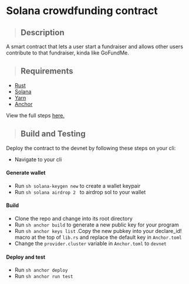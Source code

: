 # Solana crowdfunding contract
> ## Description
A smart contract that lets a user start a fundraiser and allows other users contribute to that fundraiser, kinda like GoFundMe.


> ## Requirements
- [Rust](https://www.rust-lang.org/tools/install)
- [Solana](https://docs.solana.com/cli/install-solana-cli-tools)
- [Yarn](https://yarnpkg.com/getting-started/install)
- [Anchor](https://book.anchor-lang.com/getting_started/installation.html)

View the full steps [here.](https://book.anchor-lang.com/getting_started/installation.html)

> ## Build and Testing
Deploy the contract to the devnet by following these steps on your cli:

- Navigate to your cli
#### Generate wallet
- Run ```sh solana-keygen new``` to create a wallet keypair
- Run ```sh solana airdrop 2 ``` to airdrop sol to your wallet
#### Build
- Clone the repo and change into its root directory
- Run ```sh anchor build``` to generate a new public key for your program
- Run ```sh anchor keys list``` .Copy the new pubkey into your declare_id!
macro at the top of `lib.rs` and replace the default key in `Anchor.toml`
- Change the `provider.cluster` variable in `Anchor.toml` to `devnet`
#### Deploy and test
- Run ```sh anchor deploy```
- Run ```sh anchor run test```





